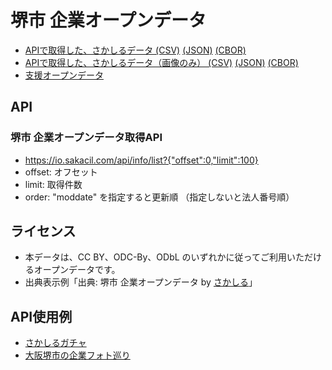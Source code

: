 # 堺市 企業オープンデータ

- [APIで取得した、さかしるデータ (CSV)](https://codeforosaka.github.io/sakai-biz-opendata/data/company_all.csv) [(JSON)](https://codeforosaka.github.io/sakai-biz-opendata/data/company_all.json)  [(CBOR)](https://codeforosaka.github.io/sakai-biz-opendata/data/company_all.cbor)
- [APIで取得した、さかしるデータ（画像のみ） (CSV)](https://codeforosaka.github.io/sakai-biz-opendata/data/company_images.csv) [(JSON)](https://codeforosaka.github.io/sakai-biz-opendata/data/company_images.json) [(CBOR)](https://codeforosaka.github.io/sakai-biz-opendata/data/company_images.cbor)
- [支援オープンデータ](https://io.sakacil.com/opendata/support.csv)

## API

### 堺市 企業オープンデータ取得API

- https://io.sakacil.com/api/info/list?{"offset":0,"limit":100}
- offset: オフセット
- limit: 取得件数
- order: "moddate" を指定すると更新順 （指定しないと法人番号順）

## ライセンス

- 本データは、CC BY、ODC-By、ODbL のいずれかに従ってご利用いただけるオープンデータです。
- 出典表示例「出典: 堺市 企業オープンデータ by [さかしる](https://sakacil.com/)」

## API使用例

- [さかしるガチャ](https://codeforosaka.github.io/sakai-biz-opendata-sample-app/)
- [大阪堺市の企業フォト巡り](https://code4fukui.github.io/bizmegly/sakai.html)
